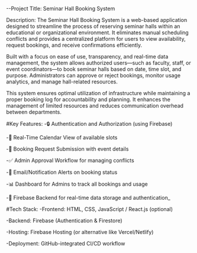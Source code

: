 --Project Title: Seminar Hall Booking System

Description:
The Seminar Hall Booking System is a web-based application designed to streamline the process of reserving seminar halls within an educational or organizational environment. It eliminates manual scheduling conflicts and provides a centralized platform for users to view availability, request bookings, and receive confirmations efficiently.

Built with a focus on ease of use, transparency, and real-time data management, the system allows authorized users—such as faculty, staff, or event coordinators—to book seminar halls based on date, time slot, and purpose. Administrators can approve or reject bookings, monitor usage analytics, and manage hall-related resources.

This system ensures optimal utilization of infrastructure while maintaining a proper booking log for accountability and planning. It enhances the management of limited resources and reduces communication overhead between departments.


#Key Features:
-🔒 Authentication and Authorization (using Firebase)

-📅 Real-Time Calendar View of available slots

-📝 Booking Request Submission with event details

-✅ Admin Approval Workflow for managing conflicts

-🔔 Email/Notification Alerts on booking status

-📊 Dashboard for Admins to track all bookings and usage

-💾 Firebase Backend for real-time data storage and authentication_

#Tech Stack:
-Frontend: HTML, CSS, JavaScript / React.js (optional)

-Backend: Firebase (Authentication & Firestore)

-Hosting: Firebase Hosting (or alternative like Vercel/Netlify)

-Deployment: GitHub-integrated CI/CD workflow

